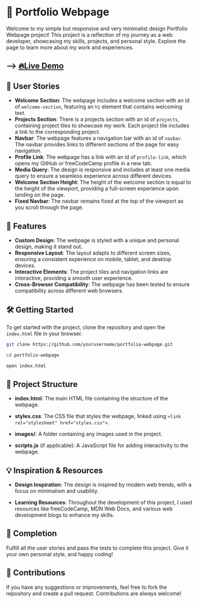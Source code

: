 # 🌟 Portfolio Webpage

Welcome to my simple but responsive and very minimalist design Portfolio Webpage project! This project is a reflection of my journey as a web developer, showcasing my skills, projects, and personal style. Explore the page to learn more about my work and experiences.

## --> [🔥Live Demo](https://anirudha-8.github.io/portfolio-webpage/)

## 🚀 User Stories

- **Welcome Section**: The webpage includes a welcome section with an id of `welcome-section`, featuring an `h1` element that contains welcoming text.
- **Projects Section**: There is a projects section with an id of `projects`, containing project tiles to showcase my work. Each project tile includes a link to the corresponding project.
- **Navbar**: The webpage features a navigation bar with an id of `navbar`. The navbar provides links to different sections of the page for easy navigation.
- **Profile Link**: The webpage has a link with an id of `profile-link`, which opens my GitHub or freeCodeCamp profile in a new tab.
- **Media Query**: The design is responsive and includes at least one media query to ensure a seamless experience across different devices.
- **Welcome Section Height**: The height of the welcome section is equal to the height of the viewport, providing a full-screen experience upon landing on the page.
- **Fixed Navbar**: The navbar remains fixed at the top of the viewport as you scroll through the page.

## 🎨 Features

- **Custom Design**: The webpage is styled with a unique and personal design, making it stand out.
- **Responsive Layout**: The layout adapts to different screen sizes, ensuring a consistent experience on mobile, tablet, and desktop devices.
- **Interactive Elements**: The project tiles and navigation links are interactive, providing a smooth user experience.
- **Cross-Browser Compatibility**: The webpage has been tested to ensure compatibility across different web browsers.

## 🛠️ Getting Started

To get started with the project, clone the repository and open the `index.html` file in your browser.

```bash
git clone https://github.com/yourusername/portfolio-webpage.git
```

```bash
cd portfolio-webpage
```

```bash
open index.html
```

## 📂 Project Structure

- **index.html**: The main HTML file containing the structure of the webpage.

- **styles.css**: The CSS file that styles the webpage, linked using `<link rel="stylesheet" href="styles.css">`.

- **images/**: A folder containing any images used in the project.

- **scripts.js** (if applicable): A JavaScript file for adding interactivity to the webpage.

## 💡 Inspiration & Resources

- **Design Inspiration**: The design is inspired by modern web trends, with a focus on minimalism and usability.

- **Learning Resources**: Throughout the development of this project, I used resources like freeCodeCamp, MDN Web Docs, and various web development blogs to enhance my skills.

## 🎉 Completion

Fulfill all the user stories and pass the tests to complete this project. Give it your own personal style, and happy coding!

## 🤝 Contributions

If you have any suggestions or improvements, feel free to fork the repository and create a pull request. Contributions are always welcome!
